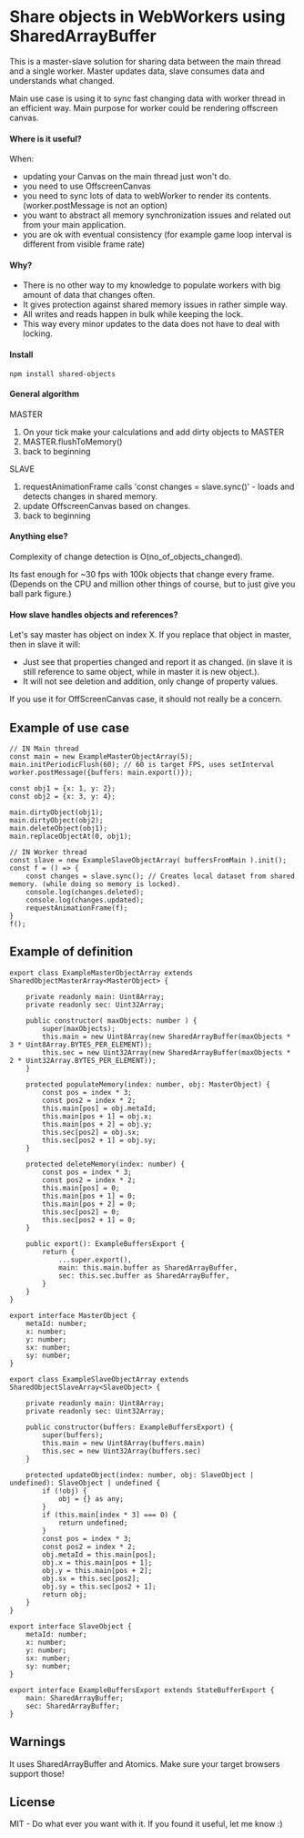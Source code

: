 # Share objects in WebWorkers using SharedArrayBuffer

This is a master-slave solution for sharing data between the main thread and a single worker.
Master updates data, slave consumes data and understands what changed.

Main use case is using it to sync fast changing data with worker thread in an efficient way. Main purpose for 
worker could be rendering offscreen canvas.

#### Where is it useful?
When:
* updating your Canvas on the main thread just won't do.
* you need to use OffscreenCanvas 
* you need to sync lots of data to webWorker to render its contents. (worker.postMessage is not an option)
* you want to abstract all memory synchronization issues and related out from your main application.
* you are ok with eventual consistency (for example game loop interval is different from visible frame rate)

#### Why?
* There is no other way to my knowledge to populate workers with big amount of data that changes often.
* It gives protection against shared memory issues in rather simple way. 
* All writes and reads happen in bulk while keeping the lock. 
* This way every minor updates to the data does not have to deal with locking.

#### Install
```
npm install shared-objects
```

#### General algorithm
MASTER
1) On your tick make your calculations and add dirty objects to MASTER
2) MASTER.flushToMemory()
3) back to beginning

SLAVE
1) requestAnimationFrame calls 'const changes = slave.sync()' - loads and detects changes in shared memory.
2) update OffscreenCanvas based on changes.
3) back to beginning

#### Anything else?
Complexity of change detection is O(no_of_objects_changed).

Its fast enough for ~30 fps with 100k objects that change every frame. 
(Depends on the CPU and million other things of course, but to just give you ball park figure.)

#### How slave handles objects and references?
Let's say master has object on index X. If you replace that object in master, then in slave it will:
* Just see that properties changed and report it as changed. (in slave it is still reference to same object, while in master it is new object.).
* It will not see deletion and addition, only change of property values.

If you use it for OffScreenCanvas case, it should not really be a concern.

## Example of use case
```
// IN Main thread
const main = new ExampleMasterObjectArray(5);
main.initPeriodicFlush(60); // 60 is target FPS, uses setInterval
worker.postMessage({buffers: main.export()});

const obj1 = {x: 1, y: 2};
const obj2 = {x: 3, y: 4};

main.dirtyObject(obj1);
main.dirtyObject(obj2);
main.deleteObject(obj1);
main.replaceObjectAt(0, obj1);

// IN Worker thread
const slave = new ExampleSlaveObjectArray( buffersFromMain ).init();
const f = () => {
    const changes = slave.sync(); // Creates local dataset from shared memory. (while doing so memory is locked).
    console.log(changes.deleted);
    console.log(changes.updated);
    requestAnimationFrame(f);
}
f();
```

## Example of definition
```
export class ExampleMasterObjectArray extends SharedObjectMasterArray<MasterObject> {

    private readonly main: Uint8Array;
    private readonly sec: Uint32Array;

    public constructor( maxObjects: number ) {
        super(maxObjects);
        this.main = new Uint8Array(new SharedArrayBuffer(maxObjects * 3 * Uint8Array.BYTES_PER_ELEMENT));
        this.sec = new Uint32Array(new SharedArrayBuffer(maxObjects * 2 * Uint32Array.BYTES_PER_ELEMENT));
    }

    protected populateMemory(index: number, obj: MasterObject) {
        const pos = index * 3;
        const pos2 = index * 2;
        this.main[pos] = obj.metaId;
        this.main[pos + 1] = obj.x;
        this.main[pos + 2] = obj.y;
        this.sec[pos2] = obj.sx;
        this.sec[pos2 + 1] = obj.sy;
    }

    protected deleteMemory(index: number) {
        const pos = index * 3;
        const pos2 = index * 2;
        this.main[pos] = 0;
        this.main[pos + 1] = 0;
        this.main[pos + 2] = 0;
        this.sec[pos2] = 0;
        this.sec[pos2 + 1] = 0;
    }

    public export(): ExampleBuffersExport {
        return {
            ...super.export(),
            main: this.main.buffer as SharedArrayBuffer,
            sec: this.sec.buffer as SharedArrayBuffer,
        }
    }
}

export interface MasterObject {
    metaId: number;
    x: number;
    y: number;
    sx: number;
    sy: number;
}

export class ExampleSlaveObjectArray extends SharedObjectSlaveArray<SlaveObject> {

    private readonly main: Uint8Array;
    private readonly sec: Uint32Array;

    public constructor(buffers: ExampleBuffersExport) {
        super(buffers);
        this.main = new Uint8Array(buffers.main)
        this.sec = new Uint32Array(buffers.sec)
    }

    protected updateObject(index: number, obj: SlaveObject | undefined): SlaveObject | undefined {
        if (!obj) {
            obj = {} as any;
        }
        if (this.main[index * 3] === 0) {
            return undefined;
        }
        const pos = index * 3;
        const pos2 = index * 2;
        obj.metaId = this.main[pos];
        obj.x = this.main[pos + 1];
        obj.y = this.main[pos + 2];
        obj.sx = this.sec[pos2];
        obj.sy = this.sec[pos2 + 1];
        return obj;
    }
}

export interface SlaveObject {
    metaId: number;
    x: number;
    y: number;
    sx: number;
    sy: number;
}

export interface ExampleBuffersExport extends StateBufferExport {
    main: SharedArrayBuffer;
    sec: SharedArrayBuffer;
}
```

## Warnings
It uses SharedArrayBuffer and Atomics. Make sure your target browsers support those!

## License
MIT - Do what ever you want with it. If you found it useful, let me know :)
